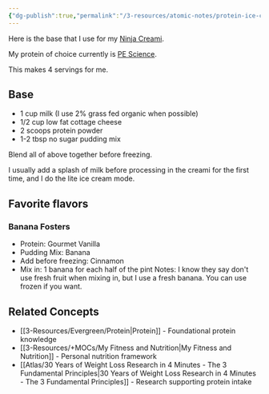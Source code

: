 ```yaml
---
{"dg-publish":true,"permalink":"/3-resources/atomic-notes/protein-ice-cream/","title":"Protein Ice Cream","tags":["☢️","food","recipe"],"updated":"2025-10-18T21:23:28.269-07:00"}
---
```


Here is the base that I use for my [Ninja Creami](https://amzn.to/3JBrxaw).

My protein of choice currently is [PE Science](https://i.refs.cc/yTCZ0Kfr).

This makes 4 servings for me.

## Base
- 1 cup milk (I use 2% grass fed organic when possible)
- 1/2 cup low fat cottage cheese
- 2 scoops protein powder
- 1-2 tbsp no sugar pudding mix

Blend all of above together before freezing.

I usually add a splash of milk before processing in the creami for the first time, and I do the lite ice cream mode.

## Favorite flavors

### Banana Fosters
- Protein: Gourmet Vanilla
- Pudding Mix: Banana
- Add before freezing: Cinnamon
- Mix in: 1 banana for each half of the pint
Notes: I know they say don't use fresh fruit when mixing in, but I use a fresh banana. You can use frozen if you want.

## Related Concepts
- [[3-Resources/Evergreen/Protein\|Protein]] - Foundational protein knowledge
- [[3-Resources/+MOCs/My Fitness and Nutrition\|My Fitness and Nutrition]] - Personal nutrition framework
- [[Atlas/30 Years of Weight Loss Research in 4 Minutes -  The 3 Fundamental Principles\|30 Years of Weight Loss Research in 4 Minutes -  The 3 Fundamental Principles]] - Research supporting protein intake

